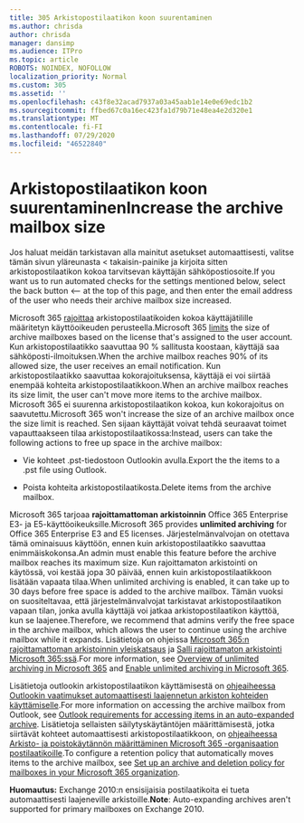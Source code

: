 ```yaml
---
title: 305 Arkistopostilaatikon koon suurentaminen
ms.author: chrisda
author: chrisda
manager: dansimp
ms.audience: ITPro
ms.topic: article
ROBOTS: NOINDEX, NOFOLLOW
localization_priority: Normal
ms.custom: 305
ms.assetid: ''
ms.openlocfilehash: c43f8e32acad7937a03a45aab1e14e0e69edc1b2
ms.sourcegitcommit: ffbed67c0a16ec423fa1d79b71e48ea4e2d320e1
ms.translationtype: MT
ms.contentlocale: fi-FI
ms.lasthandoff: 07/29/2020
ms.locfileid: "46522840"
---
```

# <a name="increase-the-archive-mailbox-size"></a><span data-ttu-id="bd97c-102">Arkistopostilaatikon koon suurentaminen</span><span class="sxs-lookup"><span data-stu-id="bd97c-102">Increase the archive mailbox size</span></span>


<span data-ttu-id="bd97c-103">Jos haluat meidän tarkistavan alla mainitut asetukset automaattisesti, valitse tämän sivun yläreunasta < takaisin-painike ja kirjoita sitten arkistopostilaatikon kokoa tarvitsevan käyttäjän sähköpostiosoite.</span><span class="sxs-lookup"><span data-stu-id="bd97c-103">If you want us to run automated checks for the settings mentioned below, select the back button <-- at the top of this page, and then enter the email address of the user who needs their archive mailbox size increased.</span></span>

<span data-ttu-id="bd97c-104">Microsoft 365 [rajoittaa](https://docs.microsoft.com/office365/servicedescriptions/exchange-online-service-description/exchange-online-limits#mailbox-storage-limits) arkistopostilaatikoiden kokoa käyttäjätilille määritetyn käyttöoikeuden perusteella.</span><span class="sxs-lookup"><span data-stu-id="bd97c-104">Microsoft 365 [limits](https://docs.microsoft.com/office365/servicedescriptions/exchange-online-service-description/exchange-online-limits#mailbox-storage-limits) the size of archive mailboxes based on the license that's assigned to the user account.</span></span> <span data-ttu-id="bd97c-105">Kun arkistopostilaatikko saavuttaa 90 % sallitusta koostaan, käyttäjä saa sähköposti-ilmoituksen.</span><span class="sxs-lookup"><span data-stu-id="bd97c-105">When the archive mailbox reaches 90% of its allowed size, the user receives an email notification.</span></span> <span data-ttu-id="bd97c-106">Kun arkistopostilaatikko saavuttaa kokorajoituksensa, käyttäjä ei voi siirtää enempää kohteita arkistopostilaatikkoon.</span><span class="sxs-lookup"><span data-stu-id="bd97c-106">When an archive mailbox reaches its size limit, the user can't move more items to the archive mailbox.</span></span> <span data-ttu-id="bd97c-107">Microsoft 365 ei suurenna arkistopostilaatikon kokoa, kun kokorajoitus on saavutettu.</span><span class="sxs-lookup"><span data-stu-id="bd97c-107">Microsoft 365 won't increase the size of an archive mailbox once the size limit is reached.</span></span> <span data-ttu-id="bd97c-108">Sen sijaan käyttäjät voivat tehdä seuraavat toimet vapauttaakseen tilaa arkistopostilaatikossa:</span><span class="sxs-lookup"><span data-stu-id="bd97c-108">Instead, users can take the following actions to free up space in the archive mailbox:</span></span>

- <span data-ttu-id="bd97c-109">Vie kohteet .pst-tiedostoon Outlookin avulla.</span><span class="sxs-lookup"><span data-stu-id="bd97c-109">Export the the items to a .pst file using Outlook.</span></span>

- <span data-ttu-id="bd97c-110">Poista kohteita arkistopostilaatikosta.</span><span class="sxs-lookup"><span data-stu-id="bd97c-110">Delete items from the archive mailbox.</span></span>

<span data-ttu-id="bd97c-111">Microsoft 365 tarjoaa **rajoittamattoman arkistoinnin** Office 365 Enterprise E3- ja E5-käyttöoikeuksille.</span><span class="sxs-lookup"><span data-stu-id="bd97c-111">Microsoft 365 provides **unlimited archiving** for Office 365 Enterprise E3 and E5 licenses.</span></span> <span data-ttu-id="bd97c-112">Järjestelmänvalvojan on otettava tämä ominaisuus käyttöön, ennen kuin arkistopostilaatikko saavuttaa enimmäiskokonsa.</span><span class="sxs-lookup"><span data-stu-id="bd97c-112">An admin must enable this feature before the archive mailbox reaches its maximum size.</span></span> <span data-ttu-id="bd97c-113">Kun rajoittamaton arkistointi on käytössä, voi kestää jopa 30 päivää, ennen kuin arkistopostilaatikkoon lisätään vapaata tilaa.</span><span class="sxs-lookup"><span data-stu-id="bd97c-113">When unlimited archiving is enabled, it can take up to 30 days before free space is added to the archive mailbox.</span></span> <span data-ttu-id="bd97c-114">Tämän vuoksi on suositeltavaa, että järjestelmänvalvojat tarkistavat arkistopostilaatikon vapaan tilan, jonka avulla käyttäjä voi jatkaa arkistopostilaatikon käyttöä, kun se laajenee.</span><span class="sxs-lookup"><span data-stu-id="bd97c-114">Therefore, we recommend that admins verify the free space in the archive mailbox, which allows the user to continue using the archive mailbox while it expands.</span></span> <span data-ttu-id="bd97c-115">Lisätietoja on ohjeissa [Microsoft 365:n rajoittamattoman arkistoinnin yleiskatsaus](https://docs.microsoft.com/microsoft-365/compliance/unlimited-archiving) ja [Salli rajoittamaton arkistointi Microsoft 365:ssä](https://docs.microsoft.com/microsoft-365/compliance/enable-unlimited-archiving).</span><span class="sxs-lookup"><span data-stu-id="bd97c-115">For more information, see [Overview of unlimited archiving in Microsoft 365](https://docs.microsoft.com/microsoft-365/compliance/unlimited-archiving) and [Enable unlimited archiving in Microsoft 365](https://docs.microsoft.com/microsoft-365/compliance/enable-unlimited-archiving).</span></span>

<span data-ttu-id="bd97c-116">Lisätietoja outlookin arkistopostilaatikon käyttämisestä on [ohjeaiheessa Outlookin vaatimukset automaattisesti laajennetun arkiston kohteiden käyttämiselle](https://docs.microsoft.com/microsoft-365/compliance/unlimited-archiving#outlook-requirements-for-accessing-items-in-an-auto-expanded-archive).</span><span class="sxs-lookup"><span data-stu-id="bd97c-116">For more information on accessing the archive mailbox from Outlook, see [Outlook requirements for accessing items in an auto-expanded archive](https://docs.microsoft.com/microsoft-365/compliance/unlimited-archiving#outlook-requirements-for-accessing-items-in-an-auto-expanded-archive).</span></span> <span data-ttu-id="bd97c-117">Lisätietoja sellaisten säilytyskäytäntöjen määrittämisestä, jotka siirtävät kohteet automaattisesti arkistopostilaatikkoon, on [ohjeaiheessa Arkisto- ja poistokäytännön määrittäminen Microsoft 365 -organisaation postilaatikoille](https://docs.microsoft.com/microsoft-365/compliance/set-up-an-archive-and-deletion-policy-for-mailboxes).</span><span class="sxs-lookup"><span data-stu-id="bd97c-117">To configure a retention policy that automatically moves items to the archive mailbox, see [Set up an archive and deletion policy for mailboxes in your Microsoft 365 organization](https://docs.microsoft.com/microsoft-365/compliance/set-up-an-archive-and-deletion-policy-for-mailboxes).</span></span>

<span data-ttu-id="bd97c-118">**Huomautus:** Exchange 2010:n ensisijaisia postilaatikoita ei tueta automaattisesti laajeneville arkistoille.</span><span class="sxs-lookup"><span data-stu-id="bd97c-118">**Note**: Auto-expanding archives aren't supported for primary mailboxes on Exchange 2010.</span></span>
